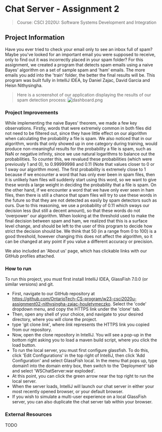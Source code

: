 # Chat Server - Assignment 2
> Course: CSCI 2020U: Software Systems Development and Integration


## Project Information
Have you ever tried to check your email only to see an inbox full of spam? Maybe you've looked for an important email
you were supposed to receive, only to find out it was incorrectly placed in your spam folder? For this assignment, we
created a program that detects spam emails using a naive Bayes' algorithm on a set of sample spam and 'ham' emails.
The more emails you add into the 'train' folder, the better the final results will be. This program was built fully in
IntelliJ IDEA, by Daniel Zajac, David Garcia and Heisn Nithysingha.

> Here is a screenshot of our application displaying the results of our spam detection process:
![dashboard.png](dashboard.png)

### Project Improvements
While implementing the naive Bayes' theorem, we made a few key observations. Firstly, words that were extremely common
in both files did not need to be filtered out, since they have little effect on our algorithm when calculating the
probability a file is spam. We also noticed that in our algorithm, words that only showed up in one category during
training, would produce non-meaningful results for the probability a file is spam, such as NaN or negative infinity,
since we use natural logarithms to balance out the probabilities. To counter this, we revalued these probabilities
(which were previously 1 and 0), to 0.99999998 and 0.11 (Note that values closer to 0 or 1 sway our algorithm more). The
first probability is extremely close to 1 because if we encounter a word that has only ever been in spam files, then it
is unlikely ham files will suddenly start using this word, so we want to give these words a large weight in deciding the
probability that a file is spam. On the other hand, if we encounter a word that we have only ever seen in ham files,
then there is still a chance that spam files will try to use these words in the future so that they are not detected as
easily by spam detectors such as ours. Due to this reasoning, we use a probability of 0.11 which sways our decision less
(but still a decent amount), so that these words do not 'overpower' our algorithm. When looking at the threshold used to
make the final decision between spam and ham, we realized that this is a surface level change, and should be left to the
user of this program to decide how strict the decision should be. We think that 50 (in a range from 0 to 100) is a good
threshold, however changing this does not affect the algorithm, so it can be changed at any point if you value a
different accuracy or precision.

We also included an 'About us' page, which has clickable links with our GitHub profiles attached.

### How to run
To run this project, you must first install IntelliJ IDEA, GlassFish 7.0.0 (or similar versions) and git.
- First, navigate to our GitHub repository at
  https://github.com/OntarioTech-CS-program/w23-csci2020u-assignment02-nithysingha-zajac-houletymeczko. Select the 'code'
  dropdown menu, and copy the HTTPS link under the 'clone' tab.
- Then, open any shell of your choice, and navigate to your desired directory, where you will clone the project.
- type 'git clone *link*', where *link* represents the HTTPS link you copied from our repository.
- Now, open the clone repository in IntelliJ. You will see a pop-up in the bottom right asking you to load a maven 
  build script, where you click the load button.
- To run the local server, you must first configure glassfish. To do this, click 'Edit Configurations' in the top right
  of IntelliJ, then click 'Add Configuration' and select GlassFish local. In the menu that pops up, type domain1 into the
  domain entry box, then switch to the 'Deployment' tab and select 'WSChatServer:war exploded'.
- At this point, you can click the green arrow near the top right to run the local server.
- When the server loads, IntelliJ will launch our chat server in either your most recently opened browser, or your
  default browser.
- If you wish to simulate a multi-user experience on a local GlassFish server, you can also duplicate the chat 
  server tab within your browser.

### External Resources
TODO